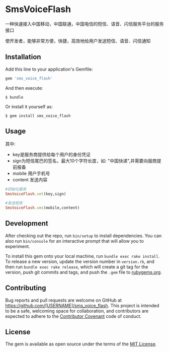 # SmsVoiceFlash

一种快速接入中国移动，中国联通，中国电信的短信、语音、闪信服务平台的服务接口

使开发者，能够非常方便，快捷，高效地给用户发送短信、语音、闪信通知

## Installation

Add this line to your application's Gemfile:

```ruby
gem 'sms_voice_flash'
```

And then execute:

    $ bundle

Or install it yourself as:

    $ gem install sms_voice_flash

## Usage

其中:
- key是服务商提供给每个用户的身份凭证
- sign为短信尾巴的签名，最大10个字符长度，如: "中国快递",并需要向服商提前报备
- mobile 用户手机号
- content 发送内容

```ruby
#初始化服务
SmsVoiceFlash.set(key,sign)

#发送短信
SmsVoiceFlash.sms(mobile,content)
```

## Development

After checking out the repo, run `bin/setup` to install dependencies. You can also run `bin/console` for an interactive prompt that will allow you to experiment.

To install this gem onto your local machine, run `bundle exec rake install`. To release a new version, update the version number in `version.rb`, and then run `bundle exec rake release`, which will create a git tag for the version, push git commits and tags, and push the `.gem` file to [rubygems.org](https://rubygems.org).

## Contributing

Bug reports and pull requests are welcome on GitHub at https://github.com/[USERNAME]/sms_voice_flash. This project is intended to be a safe, welcoming space for collaboration, and contributors are expected to adhere to the [Contributor Covenant](http://contributor-covenant.org) code of conduct.


## License

The gem is available as open source under the terms of the [MIT License](http://opensource.org/licenses/MIT).

